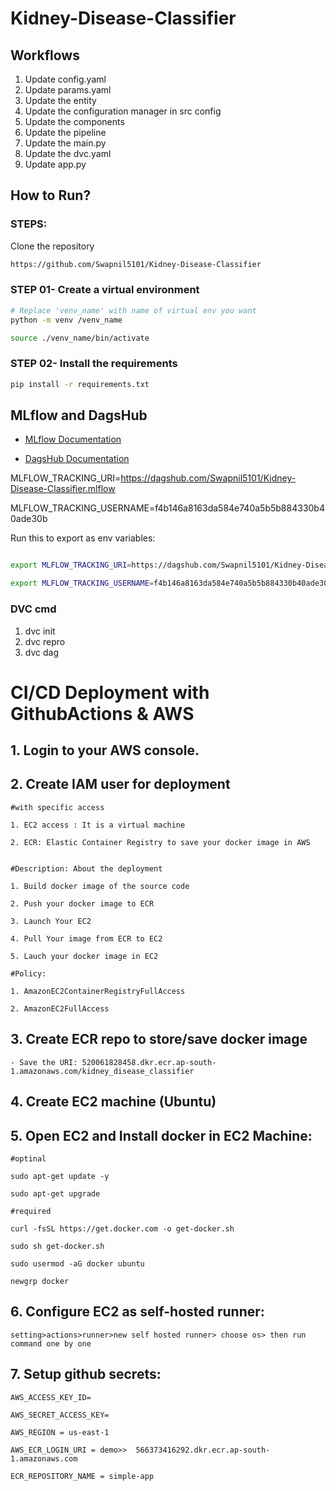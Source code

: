 # Kidney-Disease-Classifier

## Workflows

1. Update config.yaml
2. Update params.yaml
3. Update the entity
4. Update the configuration manager in src config
5. Update the components
6. Update the pipeline 
7. Update the main.py
8. Update the dvc.yaml
9. Update app.py

## How to Run?
### STEPS:

Clone the repository

```bash
https://github.com/Swapnil5101/Kidney-Disease-Classifier
```
### STEP 01- Create a virtual environment

```bash
# Replace 'venv_name' with name of virtual env you want
python -m venv /venv_name
```

```bash
source ./venv_name/bin/activate
```


### STEP 02- Install the requirements
```bash
pip install -r requirements.txt
```

## MLflow and DagsHub

- [MLflow Documentation](https://mlflow.org/docs/latest/index.html)

- [DagsHub Documentation](https://dagshub.com/)



MLFLOW_TRACKING_URI=https://dagshub.com/Swapnil5101/Kidney-Disease-Classifier.mlflow

MLFLOW_TRACKING_USERNAME=f4b146a8163da584e740a5b5b884330b40ade30b


Run this to export as env variables:

```bash

export MLFLOW_TRACKING_URI=https://dagshub.com/Swapnil5101/Kidney-Disease-Classifier.mlflow

export MLFLOW_TRACKING_USERNAME=f4b146a8163da584e740a5b5b884330b40ade30b

```

### DVC cmd

1. dvc init
2. dvc repro
3. dvc dag


# CI/CD Deployment with GithubActions & AWS

## 1. Login to your AWS console.

## 2. Create IAM user for deployment

	#with specific access

	1. EC2 access : It is a virtual machine

	2. ECR: Elastic Container Registry to save your docker image in AWS


	#Description: About the deployment

	1. Build docker image of the source code

	2. Push your docker image to ECR

	3. Launch Your EC2 

	4. Pull Your image from ECR to EC2

	5. Lauch your docker image in EC2

	#Policy:

	1. AmazonEC2ContainerRegistryFullAccess

	2. AmazonEC2FullAccess

	
## 3. Create ECR repo to store/save docker image
    - Save the URI: 520061828458.dkr.ecr.ap-south-1.amazonaws.com/kidney_disease_classifier

	
## 4. Create EC2 machine (Ubuntu) 

## 5. Open EC2 and Install docker in EC2 Machine:
	
	
	#optinal

	sudo apt-get update -y

	sudo apt-get upgrade
	
	#required

	curl -fsSL https://get.docker.com -o get-docker.sh

	sudo sh get-docker.sh

	sudo usermod -aG docker ubuntu

	newgrp docker
	
## 6. Configure EC2 as self-hosted runner:
    setting>actions>runner>new self hosted runner> choose os> then run command one by one


## 7. Setup github secrets:

    AWS_ACCESS_KEY_ID=

    AWS_SECRET_ACCESS_KEY=

    AWS_REGION = us-east-1

    AWS_ECR_LOGIN_URI = demo>>  566373416292.dkr.ecr.ap-south-1.amazonaws.com

    ECR_REPOSITORY_NAME = simple-app